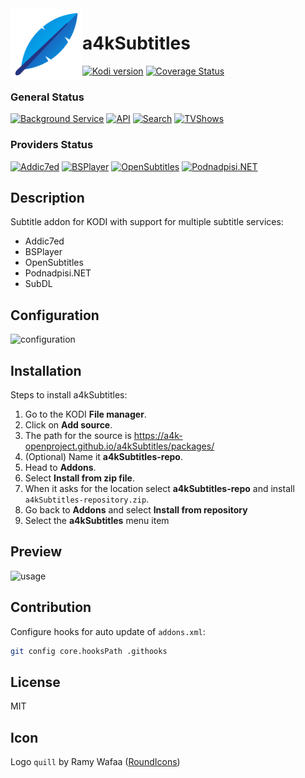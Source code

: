 <img align="left" width="115px" height="115px" src="icon.png">

# a4kSubtitles
[![Kodi version](https://img.shields.io/badge/kodi%20versions-19--20-blue)](https://kodi.tv/) [![Coverage Status](https://coveralls.io/repos/github/a4k-openproject/a4kSubtitles/badge.svg?branch=master)](https://coveralls.io/github/a4k-openproject/a4kSubtitles?branch=master)

### General Status
[![Background Service](https://github.com/a4k-openproject/a4kSubtitles/actions/workflows/cron-tests-service.yml/badge.svg)](https://github.com/a4k-openproject/a4kSubtitles/actions/workflows/cron-tests-service.yml)
[![API](https://github.com/a4k-openproject/a4kSubtitles/actions/workflows/cron-tests-api.yml/badge.svg)](https://github.com/a4k-openproject/a4kSubtitles/actions/workflows/cron-tests-api.yml)
[![Search](https://github.com/a4k-openproject/a4kSubtitles/actions/workflows/cron-tests-search.yml/badge.svg)](https://github.com/a4k-openproject/a4kSubtitles/actions/workflows/cron-tests-search.yml)
[![TVShows](https://github.com/a4k-openproject/a4kSubtitles/actions/workflows/cron-tests-tvshow.yml/badge.svg)](https://github.com/a4k-openproject/a4kSubtitles/actions/workflows/cron-tests-tvshow.yml)

### Providers Status
[![Addic7ed](https://github.com/a4k-openproject/a4kSubtitles/actions/workflows/cron-tests-addic7ed.yml/badge.svg)](https://github.com/a4k-openproject/a4kSubtitles/actions/workflows/cron-tests-addic7ed.yml)
[![BSPlayer](https://github.com/a4k-openproject/a4kSubtitles/actions/workflows/cron-tests-bsplayer.yml/badge.svg)](https://github.com/a4k-openproject/a4kSubtitles/actions/workflows/cron-tests-bsplayer.yml)
[![OpenSubtitles](https://github.com/a4k-openproject/a4kSubtitles/actions/workflows/cron-tests-opensubtitles.yml/badge.svg)](https://github.com/a4k-openproject/a4kSubtitles/actions/workflows/cron-tests-opensubtitles.yml)
[![Podnadpisi.NET](https://github.com/a4k-openproject/a4kSubtitles/actions/workflows/cron-tests-podnadpisi.yml/badge.svg)](https://github.com/a4k-openproject/a4kSubtitles/actions/workflows/cron-tests-podnadpisi.yml)
<!-- [![SubDL](https://github.com/a4k-openproject/a4kSubtitles/actions/workflows/cron-tests-subdl.yml/badge.svg)](https://github.com/a4k-openproject/a4kSubtitles/actions/workflows/cron-tests-subdl.yml) -->

## Description

Subtitle addon for KODI with support for multiple subtitle services:
* Addic7ed
* BSPlayer
* OpenSubtitles
* Podnadpisi.NET
* SubDL

## Configuration
![configuration](https://media.giphy.com/media/kewuE4BgfOnFin0vEC/source.gif)

## Installation

Steps to install a4kSubtitles:
1. Go to the KODI **File manager**.
2. Click on **Add source**.
3. The path for the source is https://a4k-openproject.github.io/a4kSubtitles/packages/
4. (Optional) Name it **a4kSubtitles-repo**.
5. Head to **Addons**.
6. Select **Install from zip file**.
7. When it asks for the location select **a4kSubtitles-repo** and install `a4kSubtitles-repository.zip`.
8. Go back to **Addons** and select **Install from repository**
9. Select the **a4kSubtitles** menu item

## Preview
![usage](https://media.giphy.com/media/QTmhgEJTpTPTPxByfj/source.gif)

## Contribution

Configure hooks for auto update of `addons.xml`:
```sh
git config core.hooksPath .githooks
```
## License

MIT

## Icon

Logo `quill` by Ramy Wafaa ([RoundIcons](https://roundicons.com))
